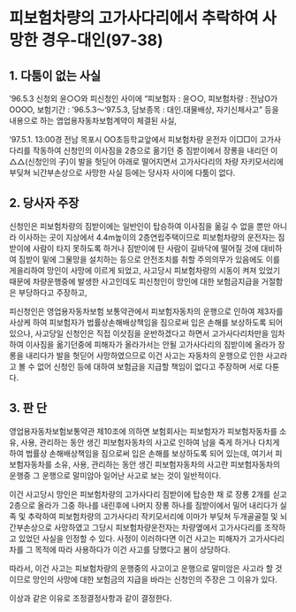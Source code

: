 # 피보험차량의 고가사다리에서 추락하여 사망한 경우-대인(97-38)

## 1. 다툼이 없는 사실

’96.5.3 신청외 윤○○와 피신청인 사이에 “피보험자 : 윤○○, 피보험차량 : 전남O가OOOO, 보험기간 : ’96.5.3～‘97.5.3, 담보종목 : 대인․대물배상, 자기신체사고” 등을 내용으로 하는 엽업용자동차보험계약이 체결된 사실,

’97.5.1. 13:00경 전남 목포시 OO초등학교앞에서 피보험차량 운전자 이□□이 고가사다리를 작동하여 신청인의 이사짐을 2층으로 옮기던 중 짐받이에서 장롱을 내리던 이△△(신청인의 子)이 발을 헛딛어 아래로 떨어지면서 고가사다리의 차량 자키모서리에 부딪쳐 뇌간부손상으로 사망한 사실 등에는 당사자 사이에 다툼이 없다.

## 2. 당사자 주장


신청인은 피보험차량의 짐받이에는 일반인이 탑승하여 이사짐을 옮길 수 없을 뿐만 아니라 이사하는 곳이 지상에서 4.4m높이의 2층연립주택이므로 피보험차량의 운전자는 짐받이에 사람이 타지 못하도록 하거나 짐받이에 탄 사람이 길바닥에 떨어질 것에 대비하여 짐받이 밑에 그물망을 설치하는 등으로 안전조치를 취할 주의의무가 있음에도 이를 게을리하여 망인이 사망에 이르게 되었고, 사고당시 피보험차량의 시동이 켜져 있었기 때문에 차량운행중에 발생한 사고인데도 피신청인이 망인에 대한 보험금지급을 거절함은 부당하다고 주장하고,

피신청인은 영업용자동차보험 보통약관에서 피보험자동차의 운행으로 인하여 제3자를 사상케 하여 피보험자가 법률상손해배상책임을 짐으로써 입은 손해를 보상하도록 되어 있으나, 사고당일 신청인은 직접 이삿짐을 운반하겠다고 하면서 고가사다리차만을 임차하여 이사짐을 옮기던중에 피해자가 올라가서는 안될 고가사다리의 짐받이에 올라가 장롱을 내리다가 발을 헛딛어 사망하였으므로 이건 사고는 자동차의 운행으로 인한 사고라고 볼 수 없어 신청인 등에 대하여 보험금을 지급할 책임이 없다고 주장하며 서로 다툰다.

## 3. 판  단

영업용자동차보험보통약관 제10조에 의하면 보험회사는 피보험자가 피보험자동차를 소유, 사용, 관리하는 동안 생긴 피보험자동차의 사고로 인하여 남을 죽게 하거나 다치게 하여 법률상 손해배상책임을 짐으로써 입은 손해를 보상하도록 되어 있는데, 여기서 피보험자동차를 소유, 사용, 관리하는 동안 생긴 피보험자동차의 사고란 피보험자동차의 운행중 그 운행으로 말미암아 일어난 사고로 보는 것이 일반적이다.

이건 사고당시 망인은 피보험차량의 고가사다리 짐받이에 탑승한 채 로 장롱 2개를 싣고 2층으로 올라가 그중 하나를 내린후에 나머지 장롱 하나를 짐받이에서 밀어 내리다가 실족 및 추락하여 피보험차량의 고가사다리 작키모서리에 이마가 부딪쳐 두개골골절 및 뇌간부손상으로 사망하였고 그당시 피보험차량운전자는 차량옆에서 고가사다리를 조작하고 있었던 사실을 인정할 수 있다. 사정이 이러하다면 이건 사고는 피해자가 고가사다리차를 그 목적에 따라 사용하다가 이건 사고를 당했다고 봄이 상당하다.

따라서, 이건 사고는 피보험차량의 운행중의 사고이고 운행으로 말미암은 사고라 할 것이므로 망인의 사망에 대한 보험금의 지급을 바라는 신청인의 주장은 그 이유가 있다.

이상과 같은 이유로 조정결정사항과 같이 결정한다.
